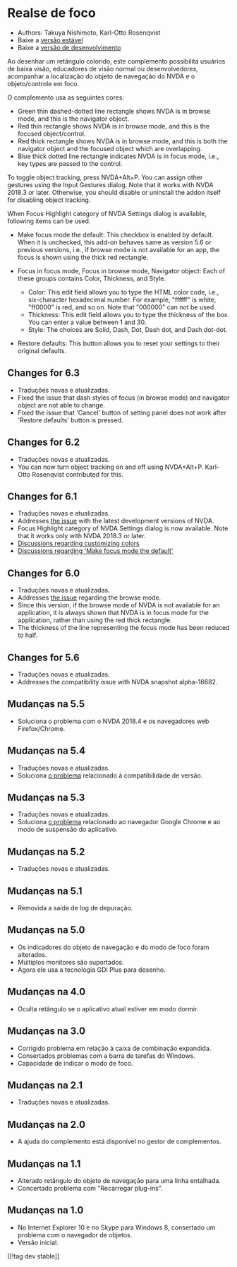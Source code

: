 # Realse de foco #

* Authors: Takuya Nishimoto, Karl-Otto Rosenqvist
* Baixe a [versão estável][2]
* Baixe a [versão de desenvolvimento][1]

Ao desenhar um retângulo colorido, este complemento possibilita usuários de
baixa visão, educadores de visão normal ou desenvolvedores, acompanhar a
localização do objeto de navegação do NVDA e o objeto/controle em foco.

O complemento usa as seguintes cores:

* Green thin dashed-dotted line rectangle shows NVDA is in browse mode, and
  this is the navigator object.
* Red thin rectangle shows NVDA is in browse mode, and this is the focused
  object/control.
* Red thick rectangle shows NVDA is in browse mode, and this is both the
  navigator object and the focused object which are overlapping.
* Blue thick dotted line rectangle indicates NVDA is in focus mode, i.e.,
  key types are passed to the control.

To toggle object tracking, press NVDA+Alt+P. You can assign other gestures
using the Input Gestures dialog.  Note that it works with NVDA 2018.3 or
later.  Otherwise, you should disable or uninstall the addon itself for
disabling object tracking.

When Focus Highlight category of NVDA Settings dialog is available,
following items can be used.

* Make focus mode the default: This checkbox is enabled by default. When it
  is unchecked, this add-on behaves same as version 5.6 or previous
  versions, i.e., if browse mode is not available for an app, the focus is
  shown using the thick red rectangle.
* Focus in focus mode, Focus in browse mode, Navigator object: Each of these
  groups contains Color, Thickness, and Style.

    * Color: This edit field allows you to type the HTML color code, i.e.,
      six-character hexadecimal number. For example, "ffffff" is white,
      "ff0000" is red, and so on. Note that "000000" can not be used.
    * Thickness: This edit field allows you to type the thickness of the
      box. You can enter a value between 1 and 30.
    * Style: The choices are Solid, Dash, Dot, Dash dot, and Dash dot-dot.

* Restore defaults: This button allows you to reset your settings to their
  original defaults.

## Changes for 6.3 ##

* Traduções novas e atualizadas.
* Fixed the issue that dash styles of focus (in browse mode) and navigator
  object are not able to change.
* Fixed the issue that 'Cancel' button of setting panel does not work after
  'Restore defaults' button is pressed.

## Changes for 6.2 ##

* Traduções novas e atualizadas.
* You can now turn object tracking on and off using NVDA+Alt+P. Karl-Otto
  Rosenqvist contributed for this.

## Changes for 6.1 ##

* Traduções novas e atualizadas.
* Addresses [the issue](https://github.com/nvdajp/focusHighlight/issues/14)
  with the latest development versions of NVDA.
* Focus Highlight category of NVDA Settings dialog is now available. Note
  that it works only with NVDA 2018.3 or later.
* [Discussions regarding customizing
  colors](https://github.com/nvdajp/focusHighlight/issues/3)
* [Discussions regarding 'Make focus mode the
  default'](https://github.com/nvdajp/focusHighlight/issues/13)

## Changes for 6.0 ##

* Traduções novas e atualizadas.
* Addresses [the issue](https://github.com/nvdajp/focusHighlight/issues/13)
  regarding the browse mode.
* Since this version, if the browse mode of NVDA is not available for an
  application, it is always shown that NVDA is in focus mode for the
  application, rather than using the red thick rectangle.
* The thickness of the line representing the focus mode has been reduced to
  half.

## Changes for 5.6 ##

* Traduções novas e atualizadas.
* Addresses the compatibility issue with NVDA snapshot alpha-16682.

## Mudanças na 5.5 ##

* Soluciona o problema com o NVDA 2018.4 e os navegadores web
  Firefox/Chrome.

## Mudanças na 5.4 ##

* Traduções novas e atualizadas.
* Soluciona [o problema](https://github.com/nvdajp/focusHighlight/issues/11)
  relacionado à compatibilidade de versão.

## Mudanças na 5.3 ##

* Traduções novas e atualizadas.
* Soluciona [o problema](https://github.com/nvdajp/focusHighlight/issues/10)
  relacionado ao navegador Google Chrome e ao modo de suspensão do
  aplicativo.

## Mudanças na 5.2 ##

* Traduções novas e atualizadas.

## Mudanças na 5.1 ##

* Removida a saída de log de depuração.

## Mudanças na 5.0 ##

* Os indicadores do objeto de navegação e do modo de foco foram alterados.
* Múltiplos monitores são suportados.
* Agora ele usa a tecnologia GDI Plus para desenho.

## Mudanças na 4.0 ##

* Oculta retângulo se o aplicativo atual estiver em modo dormir.

## Mudanças na 3.0 ##

* Corrigido problema em relação à caixa de combinação expandida.
* Consertados problemas com a barra de tarefas do Windows.
* Capacidade de indicar o modo de foco.

## Mudanças na 2.1 ##

* Traduções novas e atualizadas.

## Mudanças na 2.0 ##

* A ajuda do complemento está disponível no gestor de complementos.

## Mudanças na 1.1 ##

* Alterado retângulo do objeto de navegação para uma linha entalhada.
* Concertado problema com "Recarregar plug-ins".

## Mudanças na 1.0 ##

* No Internet Explorer 10 e no Skype para Windows 8, consertado um problema
  com o navegador de objetos.
* Versão inicial.

[[!tag dev stable]]

[1]: https://addons.nvda-project.org/files/get.php?file=fh-dev

[2]: https://addons.nvda-project.org/files/get.php?file=fh
